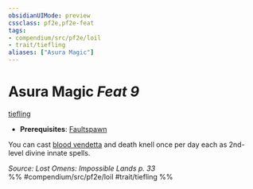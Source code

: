 ```yaml
---
obsidianUIMode: preview
cssclass: pf2e,pf2e-feat
tags:
- compendium/src/pf2e/loil
- trait/tiefling
aliases: ["Asura Magic"]
---
```

# Asura Magic  *Feat 9*  
[tiefling](/rules/traits/tiefling-b1.md)  

- **Prerequisites**: [Faultspawn](/compendium/feats/faultspawn-loil.md)

You can cast [blood vendetta](/compendium/spells/blood-vendetta-apg.md) and death knell once per day each as 2nd-level divine innate spells.

*Source: Lost Omens: Impossible Lands p. 33*  
%% #compendium/src/pf2e/loil #trait/tiefling %%